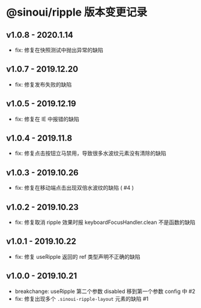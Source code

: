 # @sinoui/ripple 版本变更记录

## v1.0.8 - 2020.1.14

- fix: 修复在快照测试中抛出异常的缺陷

## v1.0.7 - 2019.12.20

- fix: 修复发布失败的缺陷

## v1.0.5 - 2019.12.19

- fix: 修复在 IE 中报错的缺陷

## v1.0.4 - 2019.11.8

- fix: 修复点击按钮立马禁用，导致很多水波纹元素没有清除的缺陷

## v1.0.3 - 2019.10.26

- fix: 修复在移动端点击出现双倍水波纹的缺陷 ( #4 )

## v1.0.2 - 2019.10.23

- fix: 修复取消 ripple 效果时报 keyboardFocusHandler.clean 不是函数的缺陷

## v1.0.1 - 2019.10.22

- fix: 修复 useRipple 返回的 ref 类型声明不正确的缺陷

## v1.0.0 - 2019.10.21

- breakchange: useRipple 第二个参数 disabled 移到第一个参数 config 中 #2
- fix: 修复出现多个 `.sinoui-ripple-layout` 元素的缺陷 #1
